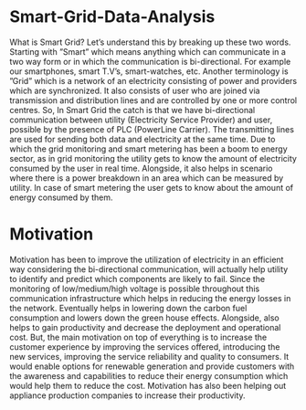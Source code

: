 # Smart-Grid-Data-Analysis

What is Smart Grid? 
Let’s understand this by breaking up these two words. Starting with ”Smart” which means anything which can communicate in a two way form or in which the communication is bi-directional. 
For example our smartphones, smart T.V’s, smart-watches, etc. Another terminology is ”Grid” which is a network of an electricity consisting of power and providers which are synchronized. It also consists of user who are joined via transmission and distribution lines and are controlled by one or more control centres.
So, In Smart Grid the catch is that we have bi-directional communication between utility (Electricity Service Provider) and user, possible by the presence of PLC (PowerLine Carrier). 
The transmitting lines are used for sending both data and electricity at the same time. Due to which the grid monitoring and smart metering has been a boom to energy sector, as in grid monitoring the utility gets to know the amount of electricity consumed by the user in real time. 
Alongside, it also helps in scenario where there is a power breakdown in an area which can be measured by utility. In case of smart metering the user gets to know about the amount of energy consumed by them.

# Motivation

Motivation has been to improve the utilization of electricity in an efficient way considering the bi-directional communication, will actually help utility to identify and predict which components are likely to fail.  Since the monitoring of low/medium/high voltage is possible throughout this communication infrastructure which helps in reducing the energy losses in the network. 
Eventually helps in lowering down the carbon fuel consumption and lowers down the green house effects. Alongside, also helps to gain productivity and decrease the deployment and operational cost. But, the main motivation on top of everything is to increase the customer experience by improving the services offered, introducing the new services, improving the service reliability and quality to consumers. It would enable options for renewable generation and provide customers with the awareness and capabilities to reduce their energy consumption which would help them to reduce the cost. 
Motivation has also been helping out appliance production companies to increase their productivity.
